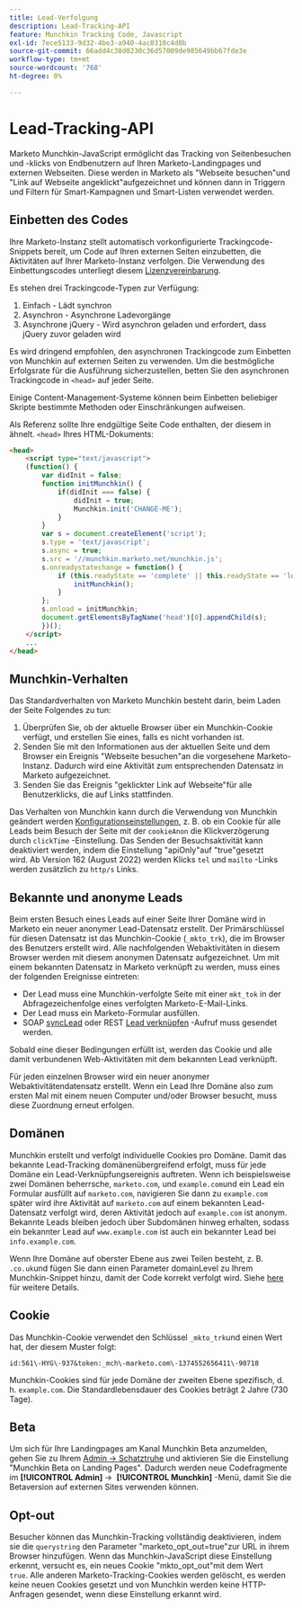 ```yaml
---
title: Lead-Verfolgung
description: Lead-Tracking-API
feature: Munchkin Tracking Code, Javascript
exl-id: 7ece5133-9d32-4be3-a940-4ac0310c4d8b
source-git-commit: 66add4c38d0230c36d57009de985649bb67fde3e
workflow-type: tm+mt
source-wordcount: '768'
ht-degree: 0%

---
```


# Lead-Tracking-API

Marketo Munchkin-JavaScript ermöglicht das Tracking von Seitenbesuchen und -klicks von Endbenutzern auf Ihren Marketo-Landingpages und externen Webseiten. Diese werden in Marketo als &quot;Webseite besuchen&quot;und &quot;Link auf Webseite angeklickt&quot;aufgezeichnet und können dann in Triggern und Filtern für Smart-Kampagnen und Smart-Listen verwendet werden.

## Einbetten des Codes

Ihre Marketo-Instanz stellt automatisch vorkonfigurierte Trackingcode-Snippets bereit, um Code auf Ihren externen Seiten einzubetten, die Aktivitäten auf Ihrer Marketo-Instanz verfolgen. Die Verwendung des Einbettungscodes unterliegt diesem [Lizenzvereinbarung](../munchkin-license.pdf).

Es stehen drei Trackingcode-Typen zur Verfügung:

1. Einfach - Lädt synchron
1. Asynchron - Asynchrone Ladevorgänge
1. Asynchrone jQuery - Wird asynchron geladen und erfordert, dass jQuery zuvor geladen wird

Es wird dringend empfohlen, den asynchronen Trackingcode zum Einbetten von Munchkin auf externen Seiten zu verwenden. Um die bestmögliche Erfolgsrate für die Ausführung sicherzustellen, betten Sie den asynchronen Trackingcode in `<head>` auf jeder Seite.

Einige Content-Management-Systeme können beim Einbetten beliebiger Skripte bestimmte Methoden oder Einschränkungen aufweisen.

Als Referenz sollte Ihre endgültige Seite Code enthalten, der diesem in ähnelt. `<head>` Ihres HTML-Dokuments:

```html
<head>
    <script type="text/javascript">
    (function() {
        var didInit = false;
        function initMunchkin() {
            if(didInit === false) {
                didInit = true;
                Munchkin.init('CHANGE-ME');
            }
        }
        var s = document.createElement('script');
        s.type = 'text/javascript';
        s.async = true;
        s.src = '//munchkin.marketo.net/munchkin.js';
        s.onreadystatechange = function() {
            if (this.readyState == 'complete' || this.readyState == 'loaded') {
                initMunchkin();
            }
        };
        s.onload = initMunchkin;
        document.getElementsByTagName('head')[0].appendChild(s);
        })();
    </script>
    ...
</head>
```

## Munchkin-Verhalten

Das Standardverhalten von Marketo Munchkin besteht darin, beim Laden der Seite Folgendes zu tun:

1. Überprüfen Sie, ob der aktuelle Browser über ein Munchkin-Cookie verfügt, und erstellen Sie eines, falls es nicht vorhanden ist.
1. Senden Sie mit den Informationen aus der aktuellen Seite und dem Browser ein Ereignis &quot;Webseite besuchen&quot;an die vorgesehene Marketo-Instanz. Dadurch wird eine Aktivität zum entsprechenden Datensatz in Marketo aufgezeichnet.
1. Senden Sie das Ereignis &quot;geklickter Link auf Webseite&quot;für alle Benutzerklicks, die auf Links stattfinden.

Das Verhalten von Munchkin kann durch die Verwendung von Munchkin geändert werden [Konfigurationseinstellungen](lead-tracking.md#lead-tracking-api), z. B. ob ein Cookie für alle Leads beim Besuch der Seite mit der `cookieAnon` die Klickverzögerung durch `clickTime` -Einstellung. Das Senden der Besuchsaktivität kann deaktiviert werden, indem die Einstellung &quot;apiOnly&quot;auf &quot;true&quot;gesetzt wird. Ab Version 162 (August 2022) werden Klicks `tel` und `mailto` -Links werden zusätzlich zu `http/s` Links.

## Bekannte und anonyme Leads

Beim ersten Besuch eines Leads auf einer Seite Ihrer Domäne wird in Marketo ein neuer anonymer Lead-Datensatz erstellt. Der Primärschlüssel für diesen Datensatz ist das Munchkin-Cookie (`_mkto_trk`), die im Browser des Benutzers erstellt wird. Alle nachfolgenden Webaktivitäten in diesem Browser werden mit diesem anonymen Datensatz aufgezeichnet. Um mit einem bekannten Datensatz in Marketo verknüpft zu werden, muss eines der folgenden Ereignisse eintreten:

- Der Lead muss eine Munchkin-verfolgte Seite mit einer `mkt_tok` in der Abfragezeichenfolge eines verfolgten Marketo-E-Mail-Links.
- Der Lead muss ein Marketo-Formular ausfüllen.
- SOAP [syncLead](../soap-api/leads.md) oder REST [Lead verknüpfen](https://developer.adobe.com/marketo-apis/api/mapi/#tag/Leads/operation/associateLeadUsingPOST) -Aufruf muss gesendet werden.

Sobald eine dieser Bedingungen erfüllt ist, werden das Cookie und alle damit verbundenen Web-Aktivitäten mit dem bekannten Lead verknüpft.

Für jeden einzelnen Browser wird ein neuer anonymer Webaktivitätendatensatz erstellt. Wenn ein Lead Ihre Domäne also zum ersten Mal mit einem neuen Computer und/oder Browser besucht, muss diese Zuordnung erneut erfolgen.

## Domänen

Munchkin erstellt und verfolgt individuelle Cookies pro Domäne. Damit das bekannte Lead-Tracking domänenübergreifend erfolgt, muss für jede Domäne ein Lead-Verknüpfungsereignis auftreten. Wenn ich beispielsweise zwei Domänen beherrsche, `marketo.com`, und `example.com`und ein Lead ein Formular ausfüllt auf `marketo.com`, navigieren Sie dann zu `example.com` später wird ihre Aktivität auf `marketo.com` auf einem bekannten Lead-Datensatz verfolgt wird, deren Aktivität jedoch auf `example.com` ist anonym. Bekannte Leads bleiben jedoch über Subdomänen hinweg erhalten, sodass ein bekannter Lead auf `www.example.com` ist auch ein bekannter Lead bei `info.example.com`.

Wenn Ihre Domäne auf oberster Ebene aus zwei Teilen besteht, z. B. `.co.uk`und fügen Sie dann einen Parameter domainLevel zu Ihrem Munchkin-Snippet hinzu, damit der Code korrekt verfolgt wird. Siehe [here](lead-tracking.md#domains) für weitere Details.

## Cookie

Das Munchkin-Cookie verwendet den Schlüssel `_mkto_trk`und einen Wert hat, der diesem Muster folgt:

`id:561\-HYG\-937&token:_mch\-marketo.com\-1374552656411\-90718`

Munchkin-Cookies sind für jede Domäne der zweiten Ebene spezifisch, d. h. `example.com`. Die Standardlebensdauer des Cookies beträgt 2 Jahre (730 Tage).

## Beta

Um sich für Ihre Landingpages am Kanal Munchkin Beta anzumelden, gehen Sie zu Ihrem [Admin -> Schatztruhe](https://experienceleague.adobe.com/en/docs/marketo/using/product-docs/administration/settings/enable-or-disable-treasure-chest-features) und aktivieren Sie die Einstellung &quot;Munchkin Beta on Landing Pages&quot;. Dadurch werden neue Codefragmente im **[!UICONTROL Admin]** ->  **[!UICONTROL Munchkin]** -Menü, damit Sie die Betaversion auf externen Sites verwenden können.

## Opt-out

Besucher können das Munchkin-Tracking vollständig deaktivieren, indem sie die `querystring` den Parameter &quot;marketo_opt_out=true&quot;zur URL in ihrem Browser hinzufügen. Wenn das Munchkin-JavaScript diese Einstellung erkennt, versucht es, ein neues Cookie &quot;mkto_opt_out&quot;mit dem Wert `true`. Alle anderen Marketo-Tracking-Cookies werden gelöscht, es werden keine neuen Cookies gesetzt und von Munchkin werden keine HTTP-Anfragen gesendet, wenn diese Einstellung erkannt wird.
